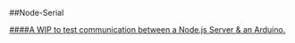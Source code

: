 ##Node-Serial

[####A WIP to test communication between a Node.js Server & an Arduino.](http://www.youtube.com/watch?v=A2ZfQ7dbtK8)
